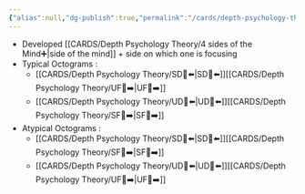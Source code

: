 ```yaml
---
{"alias":null,"dg-publish":true,"permalink":"/cards/depth-psychology-theory/octogram/","dgPassFrontmatter":true,"created":"2023-02-01T19:48:15.658+01:00","updated":"2023-05-24T16:45:24.659+02:00"}
---
```


- Developed [[CARDS/Depth Psychology Theory/4 sides of the Mind➕\|side of the mind]] + side on which one is focusing 
- Typical Octograms : 
	- [[CARDS/Depth Psychology Theory/SD🤸⬅️\|SD🤸⬅️]][[CARDS/Depth Psychology Theory/UF👤➡️\|UF👤➡️]]
	- [[CARDS/Depth Psychology Theory/UD👤⬅️\|UD👤⬅️]][[CARDS/Depth Psychology Theory/SF🤸➡️\|SF🤸➡️]]
- Atypical Octograms : 
	- [[CARDS/Depth Psychology Theory/SD🤸⬅️\|SD🤸⬅️]][[CARDS/Depth Psychology Theory/SF🤸➡️\|SF🤸➡️]]
	- [[CARDS/Depth Psychology Theory/UD👤⬅️\|UD👤⬅️]][[CARDS/Depth Psychology Theory/UF👤➡️\|UF👤➡️]]




